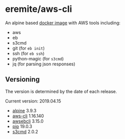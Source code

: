# eremite/aws-cli

An alpine based [docker image](https://hub.docker.com/r/eremite/aws-cli/) with AWS tools including:

* aws
* eb
* s3cmd
* git (for `eb init`)
* ssh (for `eb ssh`)
* python-magic (for `s3cmd`)
* jq (for parsing json responses)

## Versioning

The version is determined by the date of each release.

Current version: 2019.04.15

* [alpine](https://hub.docker.com/r/library/alpine/tags/) 3.9.3
* [aws-cli](https://github.com/aws/aws-cli/releases) 1.16.140
* [awsebcli](https://pypi.python.org/pypi/awsebcli/#history) 3.15.0
* [pip](https://pip.pypa.io/en/stable/news/) 19.0.3
* [s3cmd](https://github.com/s3tools/s3cmd/releases) 2.0.2
